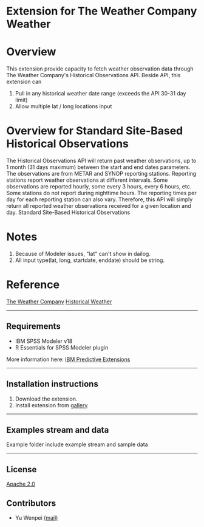 # Extension for The Weather Company Weather

# Overview
This extension provide capacity to fetch weather observation data through The Weather Company's Historical Observations API. Beside API, this extension can
1. Pull in any historical weather date range (exceeds the API 30-31 day limit)
2. Allow multiple lat / long locations input

# Overview for Standard Site-Based Historical Observations
The Historical Observations API will return past weather observations, up to 1 month (31 days maximum) between the start and end dates parameters. The observations are from METAR and SYNOP reporting stations. Reporting stations report weather observations at different intervals. Some observations are reported hourly, some every 3 hours, every 6 hours, etc. Some stations do not report during nighttime hours. The reporting times per day for each reporting station can also vary. Therefore, this API will simply return all reported weather observations received for a given location and day.
Standard Site-Based Historical Observations

# Notes
1. Because of Modeler issues, "lat" can't show in dailog.
2. All input type(lat, long, startdate, enddate) should be string. 

# Reference
[The Weather Company](http://www.theweathercompany.com/)
[Historical Weather](http://goo.gl/DplOKj)

---
Requirements
----
- IBM SPSS Modeler v18
- R Essentials for SPSS Modeler plugin 

More information here: [IBM Predictive Extensions][2]

---
Installation instructions
----
1. Download the extension.
2. Install extension from [gallery][2] 

---
Examples stream and data
----
Example folder include example stream and sample data

---
License
----

[Apache 2.0][1]


Contributors
----
- Yu Wenpei [(mail)](yuwenp@cn.ibm.com)

[1]:http://www.apache.org/licenses/LICENSE-2.0.html
[2]:https://developer.ibm.com/predictiveanalytics/downloads/#tab2

